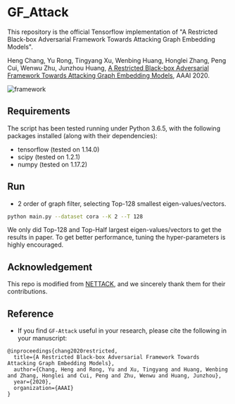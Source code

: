 # GF_Attack
This repository is the official Tensorflow implementation of "A Restricted Black-box Adversarial Framework Towards Attacking Graph Embedding Models".

Heng Chang, Yu Rong, Tingyang Xu, Wenbing Huang, Honglei Zhang, Peng Cui, Wenwu Zhu, Junzhou Huang, [A Restricted Black-box Adversarial Framework Towards Attacking Graph Embedding Models](https://arxiv.org/abs/1908.01297), AAAI 2020.

![framework](https://tva1.sinaimg.cn/large/006tNbRwgy1ga0buxk4wcj31mi0ig454.jpg)

## Requirements
The script has been tested running under Python 3.6.5, with the following packages installed (along with their dependencies):
* tensorflow (tested on 1.14.0)
* scipy (tested on 1.2.1)
* numpy (tested on 1.17.2)

## Run
- 2 order of graph filter, selecting Top-128 smallest eigen-values/vectors.
```bash
python main.py --dataset cora --K 2 --T 128
```
We only did Top-128 and Top-Half largest eigen-values/vectors to get the results in paper. To get better performance, tuning the hyper-parameters is highly encouraged.

## Acknowledgement
This repo is modified from [NETTACK](https://github.com/danielzuegner/nettack), and we sincerely thank them for their contributions.

## Reference
- If you find ``GF-Attack`` useful in your research, please cite the following in your manuscript:

```
@inproceedings{chang2020restricted,
  title={A Restricted Black-box Adversarial Framework Towards Attacking Graph Embedding Models},
  author={Chang, Heng and Rong, Yu and Xu, Tingyang and Huang, Wenbing and Zhang, Honglei and Cui, Peng and Zhu, Wenwu and Huang, Junzhou},
  year={2020},
  organization={AAAI}
}
```


